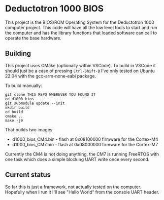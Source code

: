 # Deductotron 1000 BIOS

This project is the BIOS/ROM Operating System for the Deductotron 1000 computer project.  This code will have all the low level tools to start and run the computer and has the library functions that loaded software can call to operate the base hardware.

## Building

This project uses CMake (optionally within VSCode).  To build in VSCode it should just be a case of pressing `Ctrl-Shift-B` I've only tested on Ubuntu 22.04 with the gcc-arm-none-eabi package.

To build manually:

    git clone THIS REPO WHEREVER YOU FOUND IT
    cd d1000_bios
    git submodule update --init
    mkdir build
    cd build
    cmake ..
    make -j9

That builds two images
* d1000_bios_CM4.bin - flash at 0x08100000 firmware for the Cortex-M4
* d1000_bios_CM7.bin - flash at 0x08000000 firmware for the Cortex-M7

Currently the CM4 is not doing anything, the CM7 is running FreeRTOS with one task which does a simple blocking UART write once every second.

## Current status

So far this is just a framework, not actually tested on the computer.  Hopefully when I run it I'll see "Hello World" from the console UART header.